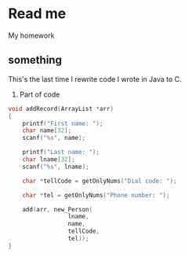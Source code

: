 # Read me
My homework
## something
This's the last time I rewrite code I wrote in Java to C.
1. Part of code
```C
void addRecord(ArrayList *arr)
{
    printf("First name: ");
    char name[32];
    scanf("%s", name);

    printf("Last name: ");
    char lname[32];
    scanf("%s", lname);

    char *tellCode = getOnlyNums("Dial code: ");

    char *tel = getOnlyNums("Phone number: ");

    add(arr, new_Person(
                 lname,
                 name,
                 tellCode,
                 tel));
}
```
